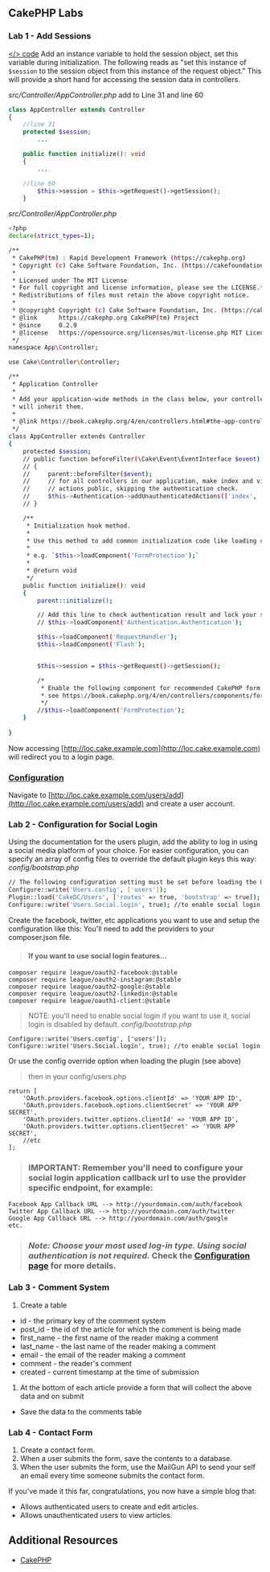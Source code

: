 ## CakePHP Labs

### Lab 1 - Add Sessions

[</> code](https://github.com/stack-x/cake.example.com/commit/9d8a65128621e75f8f17c95925ad27219e5b786b) Add an instance variable to hold the session object, set this variable during initialization. The following reads as "set this instance of ```$session``` to the session object from this instance of the request object." This will provide a short hand for accessing the session data in controllers.

*src/Controller/AppController.php* add to Line 31 and line 60
```php
class AppController extends Controller
{
    //line 31
    protected $session;
        ...

    public function initialize(): void
    {
        ...

    //line 60
        $this->session = $this->getRequest()->getSession();
    }
```

*src/Controller/AppController.php*
```sh
<?php
declare(strict_types=1);

/**
 * CakePHP(tm) : Rapid Development Framework (https://cakephp.org)
 * Copyright (c) Cake Software Foundation, Inc. (https://cakefoundation.org)
 *
 * Licensed under The MIT License
 * For full copyright and license information, please see the LICENSE.txt
 * Redistributions of files must retain the above copyright notice.
 *
 * @copyright Copyright (c) Cake Software Foundation, Inc. (https://cakefoundation.org)
 * @link      https://cakephp.org CakePHP(tm) Project
 * @since     0.2.9
 * @license   https://opensource.org/licenses/mit-license.php MIT License
 */
namespace App\Controller;

use Cake\Controller\Controller;

/**
 * Application Controller
 *
 * Add your application-wide methods in the class below, your controllers
 * will inherit them.
 *
 * @link https://book.cakephp.org/4/en/controllers.html#the-app-controller
 */
class AppController extends Controller
{
    protected $session;
    // public function beforeFilter(\Cake\Event\EventInterface $event)
    // {
    //     parent::beforeFilter($event);
    //     // for all controllers in our application, make index and view
    //     // actions public, skipping the authentication check.
    //     $this->Authentication->addUnauthenticatedActions(['index', 'view']);
    // }

    /**
     * Initialization hook method.
     *
     * Use this method to add common initialization code like loading components.
     *
     * e.g. `$this->loadComponent('FormProtection');`
     *
     * @return void
     */
    public function initialize(): void
    {
        parent::initialize();

        // Add this line to check authentication result and lock your site
        // $this->loadComponent('Authentication.Authentication');

        $this->loadComponent('RequestHandler');
        $this->loadComponent('Flash');


        $this->session = $this->getRequest()->getSession();

        /*
         * Enable the following component for recommended CakePHP form protection settings.
         * see https://book.cakephp.org/4/en/controllers/components/form-protection.html
         */
        //$this->loadComponent('FormProtection');
    }
    
}
```
Now accessing [http://loc.cake.example.com](http://loc.cake.example.com) will redirect you to a login page.

### [Configuration](https://github.com/CakeDC/users/blob/master/Docs/Documentation/Configuration.md)

Navigate to [http://loc.cake.example.com/users/add](http://loc.cake.example.com/users/add) and create a user account.

### Lab 2 - Configuration for Social Login

Using the documentation for the users plugin, add the ability to log in using a social media platform of your choice.
For easier configuration, you can specify an array of config files to override the default plugin keys this way:
*config/bootstrap.php*
```sh
// The following configuration setting must be set before loading the Users plugin
Configure::write('Users.config', ['users']);
Plugin::load('CakeDC/Users', ['routes' => true, 'bootstrap' => true]);
Configure::write('Users.Social.login', true); //to enable social login
```

Create the facebook, twitter, etc applications you want to use and setup the configuration like this: You'll need to add the providers to your composer.json file.

> #### If you want to use social login features...

```
composer require league/oauth2-facebook:@stable
composer require league/oauth2-instagram:@stable
composer require league/oauth2-google:@stable
composer require league/oauth2-linkedin:@stable
composer require league/oauth1-client:@stable
```
> NOTE: you'll need to enable social login if you want to use it, social login is disabled by default. *config/bootstrap.php*

```
Configure::write('Users.config', ['users']);
Configure::write('Users.Social.login', true); //to enable social login
```
Or use the config override option when loading the plugin (see above)

> then in your config/users.php
```
return [
    'OAuth.providers.facebook.options.clientId' => 'YOUR APP ID',
    'OAuth.providers.facebook.options.clientSecret' => 'YOUR APP SECRET',
    'OAuth.providers.twitter.options.clientId' => 'YOUR APP ID',
    'OAuth.providers.twitter.options.clientSecret' => 'YOUR APP SECRET',
    //etc
];
```
> ### **IMPORTANT:** Remember you'll need to configure your social login application callback url to use the provider specific endpoint, for example:
```
Facebook App Callback URL --> http://yourdomain.com/auth/facebook
Twitter App Callback URL --> http://yourdomain.com/auth/twitter
Google App Callback URL --> http://yourdomain.com/auth/google
etc.
```
> ### *Note: Choose your most used log-in type. Using social authentication is not required.* Check the [Configuration page](https://github.com/CakeDC/users/blob/master/Docs/Documentation/Configuration.md) for more details.

### Lab 3 - Comment System

1. Create a table
  * id - the primary key of the comment system
  * post_id - the id of the article for which the comment is being made
  * first_name - the first name of the reader making a comment
  * last_name - the last name of the reader making a comment
  * email - the email of the reader making a comment
  * comment - the reader's comment
  * created - current timestamp at the time of submission
1. At the bottom of each article provide a form that will collect the above data and on submit
  * Save the data to the comments table

### Lab 4 - Contact Form

1. Create a contact form.
1. When a user submits the form, save the contents to a database.
1. When the user submits the form, use the MailGun API to send your self an email every time someone submits the contact form.

If you’ve made it this far, congratulations, you now have a simple blog that:
* Allows authenticated users to create and edit articles.
* Allows unauthenticated users to view articles.


## Additional Resources
* [CakePHP](https://cakephp.org/)
